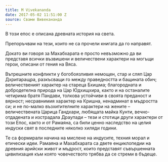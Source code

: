 ```yaml
---
title: M Vivekananda
date: 2017-05-02 11:51:00 Z
source: Свами Вивекананда
---
```


В този епос е описана древната история на света.


Препоръчвам на тези, които не са прочели книгата да го направят.

Докато ви говоря за Махабхарата е просто невъзможно да ви представя всички възвишени и величествени характери на могъщи герои, описани от гения на Вяса. 

Вътрешните конфликти у богобоязливия немощен, стар и сляп Цар Дхритаращра, разкъсващи го между праведността и бащината обич; величественият характер на стареца Бхишма; благородната и добродетелна природа на Цар Юдхищхира, както и на останалите четирима братя Пандави, толкова устойчиви в своята преданост и вярност; несравнимия характер на Кришна, ненадминат в мъдростта си; и не по-малко възхитителните характери на жените – величествената Царица Гандхари, любящата майка Кунти, вечно-отдадената и изстрадала Драупади – тези и стотици други характери от този Епос, както и от Рамаяна, са били ценно наследство на целия индуски свят в последните няколко хиляди години. 

Те са формирали начина на мислене на индусите, техния морал и етически идеи. Рамаяна и Махабхарата са двете енциклопедии на древния арийски живот и мъдрост, които представят съвършенната цивилизация към която човечеството трябва да се стреми в бъдеще.